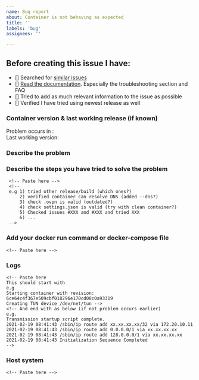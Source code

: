 ```yaml
---
name: Bug report
about: Container is not behaving as expected
title: ''
labels: 'bug'
assignees: ''

---
```


<!-- 
NB: PLEASE READ

We expect you to look through the links provided in the checklist below
and investigate your issue before you submit a new one.
Please elaborate on what you tried before opening this issue.

If you do not follow the template and show that you have done this, your issue will be closed.
-->
## Before creating this issue I have:
<!-- Put an X (capital X,no space) in the boxes to tick them, like this [X] -->
- [] Searched for [similar issues](https://github.com/haugene/docker-transmission-openvpn/issues)
- [] [Read the documentation](https://haugene.github.io/docker-transmission-openvpn/). Especially the troubleshooting section and FAQ
- [] Tried to add as much relevant information to the issue as possible
- [] Verified I have tried using newest release as well


### Container version & last working release (if known)
<!-- Please post the version you are using -->
Problem occurs in : <!-- Release tag and/or build number -->
<br>
Last working version: <!-- Release tag and/or build number -->

### Describe the problem
<!-- A clear and concise description of what the bug is. -->
<!-- Check your logs and compare it with the FAQ section of the documentation -->

### Describe the steps you have tried to solve the problem
<!-- A list of steps -->

```
 <!-- Paste here -->
 <!--
 e.g 1) tried other release/build (which ones?)
     2) verified container can resolve DNS (added --dns?)
     3) check .ovpn is valid (outdated?)
     4) check settings.json is valid (try with clean container?)
     5) Checked issues #XXX and #XXX and tried XXX
     6) ...
 -->
 ```

### Add your docker run command or docker-compose file
<!-- To understand how your container is running, provide the docker run command or the docker-compose.yml file you used to start it. If you're using a GUI to set up the container then provide screenshots or a list of options and settings. -->
 <!-- (please paste into the code block) -->
 ```
 <!-- Paste here -->
 ```

### Logs
<!-- Provide all logs from the container. By default the should not be any sensitive information there, but if there is then mask it with *** or something similar.
You can get the logs by running "docker logs <container-name>".
Make sure you include all the log-->
<!-- (please paste into the code block) -->
 ```
 <!-- Paste here 
 This should start with
 e.g 
 Starting container with revision: 6ce64c4f367e509cbf018296e170cd08c0a93319
 Creating TUN device /dev/net/tun -->
 <!-- And end with as below (if not problem occurs earlier)
 e.g.
 Transmission startup script complete.
2021-02-19 08:41:43 /sbin/ip route add xx.xx.xx.xx/32 via 172.20.10.11
2021-02-19 08:41:43 /sbin/ip route add 0.0.0.0/1 via xx.xx.xx.xx
2021-02-19 08:41:43 /sbin/ip route add 128.0.0.0/1 via xx.xx.xx.xx
2021-02-19 08:41:43 Initialization Sequence Completed
 -->
 ```

### Host system
<!-- Are you running on Ubuntu, a NAS, Raspberry Pi, Mac OS or something else?
Which version of Docker are you using? -->
<!-- (please paste into the code block) -->
 ```
 <!-- Paste here -->
 ```
